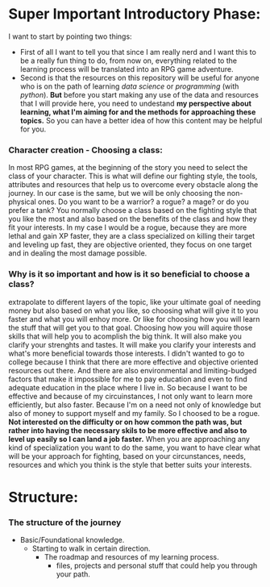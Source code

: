 # Super Important Introductory Phase:
I want to start by pointing two things:
* First of all I want to tell you that since I am really nerd and I want this to be a really fun thing to do, from now on, everything related to the learning process will be translated into an RPG game adventure.
* Second is that the resources on this repository will be useful for anyone who is on the path of learning *data science* or *programming* (with *python*). **But** before you start making any use of the data and resources that I will provide here, you need to undestand **my perspective about learning, what I'm aiming for and the methods for approaching these topics.** So you can have a better idea of how this content may be helpful for you.

### Character creation - Choosing a class:
In most RPG games, at the beginning of the story you need to select the class of your character. This is what will define our fighting style, the tools, attributes and resources that help us to overcome every obstacle along the journey.
In our case is the same, but we will be only choosing the non-physical ones.
Do you want to be a warrior? a rogue? a mage? or do you prefer a tank? 
You normally choose a class based on the fighting style that you like the most and also based on the benefits of the class and how they fit your interests. 
In my case I would be a rogue, because they are more lethal and gain XP faster, they are a class specialized on killing their target and leveling up fast, they are objective oriented, they focus on one target and in dealing the most damage possible.
### Why is it so important and how is it so beneficial to choose a class?
extrapolate to different layers of the topic, like your ultimate goal of needing money but also based on what you like, so choosing what will give it to you faster and what you will enhoy more. Or like for choosing how you will learn the stuff that will get you to that goal. Choosing how you will aquire those skills that will help you to acomplish the big think.
It will also make you clarify your strenghts and tastes. It will make you clarify your interests and what's more beneficial towards those interests. 
I didn't wanted to go to college because I think that there are more effective and objective oriented resources out there. And there are also environmental and limiting-budged factors that make it impossible for me to pay education and even to find adequate education in the place where I live in. 
So because I want to be effective and because of my circuinstances, I not only want to learn more efficiently, but also faster. Because I'm on a need not only of knowledge but also of money to support myself and my family.
So I choosed to be a rogue. **Not interested on the difficulty or on how common the path was, but rather into having the necessary skils to be more effective and also to level up easily so I can land a job faster.**
When you are approaching any kind of specialization you want to do the same, you want to have clear what will be your approach for fighting, based on your circunstances, needs, resources and which you think is the style that better suits your interests. 

# Structure:
### The structure of the journey
* Basic/Foundational knowledge.
  * Starting to walk in certain direction.
    * The roadmap and resources of my learning process.
      * files, projects and personal stuff that could help you through your path. 
